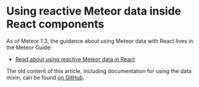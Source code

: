 <h1>Using reactive Meteor data inside React components</h1>

As of Meteor 1.3, the guidance about using Meteor data with React lives in the Meteor Guide:

- [Read about using reactive Meteor data in React](http://guide.meteor.com/react.html#data)

The old content of this article, including documentation for using the data mixin, can be found [on GitHub](https://github.com/meteor/react-packages/blob/47504c7e87649ca5c6be7acb4c3ec57b02e66713/docs/meteor-data.md).
